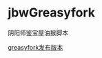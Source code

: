 # jbwGreasyfork
阴阳师鉴宝屋油猴脚本

[greasyfork发布版本](https://greasyfork.org/zh-CN/scripts/417052-%E9%98%B4%E9%98%B3%E5%B8%88%E9%89%B4%E5%AE%9D%E5%B1%8B%E6%B2%B9%E7%8C%B4%E8%84%9A%E6%9C%AC)
